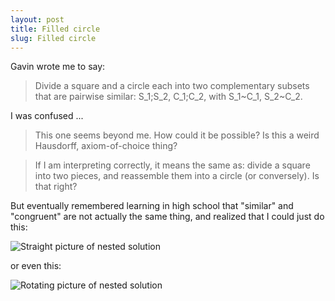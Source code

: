 ```yaml
---
layout: post
title: Filled circle
slug: Filled circle
---
```


Gavin wrote me to say:

> Divide a square and a circle each into two complementary subsets that are pairwise similar: S_1;S_2, C_1;C_2, with S_1~C_1, S_2~C_2.

I was confused ...

> This one seems beyond me. How could it be possible? Is this a weird Hausdorff, axiom-of-choice thing?

> If I am interpreting correctly, it means the same as: divide a square into two pieces, and reassemble them into a circle (or conversely). Is that right?

But eventually remembered learning in high school that "similar" and "congruent" are not actually the same thing, and realized that I could just do this:

![Straight picture of nested solution](/notebook/images/filledCircle.Rout-0.png)

or even this:

![Rotating picture of nested solution]({{site.github.url}}/images/filledCircle.Rout-2.png)
